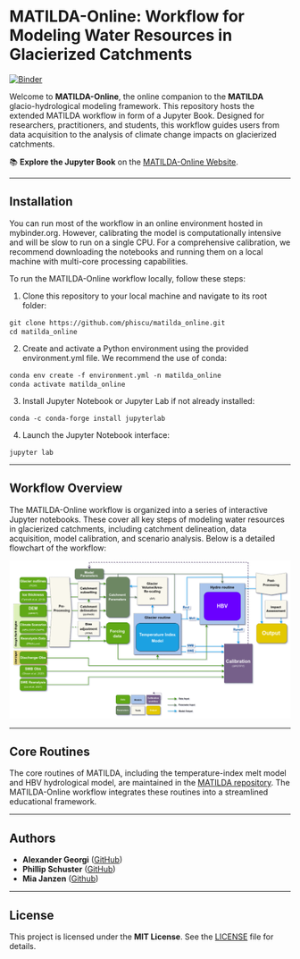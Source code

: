 # MATILDA-Online: Workflow for Modeling Water Resources in Glacierized Catchments
[![Binder](https://mybinder.org/badge_logo.svg)](https://mybinder.org/v2/gh/phiscu/matilda_edu/main?labpath=Notebook0_Introduction.ipynb)

Welcome to **MATILDA-Online**, the online companion to the **MATILDA** glacio-hydrological modeling framework. This repository hosts the extended MATILDA workflow in form of a Jupyter Book. Designed for researchers, practitioners, and students, this workflow guides users from data acquisition to the analysis of climate change impacts on glacierized catchments.

📚 **Explore the Jupyter Book** on the [MATILDA-Online Website](https://matilda-online.github.io/jbook).

---

## Installation

You can run most of the workflow in an online environment hosted in mybinder.org. However, calibrating the model is computationally intensive and will be slow to run on a single CPU. For a comprehensive calibration, we recommend downloading the notebooks and running them on a local machine with multi-core processing capabilities.

To run the MATILDA-Online workflow locally, follow these steps:

1. Clone this repository to your local machine and navigate to its root folder:
```
git clone https://github.com/phiscu/matilda_online.git
cd matilda_online
```
2. Create and activate a Python environment using the provided environment.yml file. We recommend the use of conda:
```
conda env create -f environment.yml -n matilda_online
conda activate matilda_online
```
3. Install Jupyter Notebook or Jupyter Lab if not already installed:
```
conda -c conda-forge install jupyterlab
```
4. Launch the Jupyter Notebook interface:
```
jupyter lab
```
---

## Workflow Overview

The MATILDA-Online workflow is organized into a series of interactive Jupyter notebooks. These cover all key steps of modeling water resources in glacierized catchments, including catchment delineation, data acquisition, model calibration, and scenario analysis. Below is a detailed flowchart of the workflow:

![Workflow Flowchart](images/workflow_detailed_2024_-Full_legend.png)

---

## Core Routines

The core routines of MATILDA, including the temperature-index melt model and HBV hydrological model, are maintained in the [MATILDA repository](https://github.com/cryotools/matilda). The MATILDA-Online workflow integrates these routines into a streamlined educational framework.

---

## Authors

- **Alexander Georgi** ([GitHub](https://github.com/geoalxx))
- **Phillip Schuster** ([GitHub](https://github.com/phiscu))
- **Mia Janzen** ([Github](https://github.com/hoepke))

---

## License

This project is licensed under the **MIT License**. See the [LICENSE](LICENSE) file for details.




